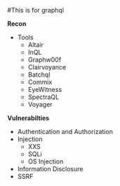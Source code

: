 #This is for graphql 

**Recon**
- Tools
  - Altair
  - InQL
  - Graphw00f
  - Clairvoyance
  - Batchql
  - Commix 
  - EyeWitness
  - SpectraQL
  - Voyager

 
**Vulnerabilties**
- Authentication and Authorization
- Injection
  - XXS
  - SQLi
  - OS Injection
- Information Disclosure
- SSRF
